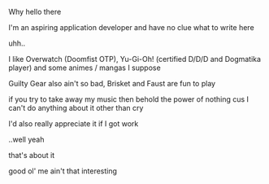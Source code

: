 Why hello there

I'm an aspiring application developer and have no clue what to write here

uhh..

I like Overwatch (Doomfist OTP), Yu-Gi-Oh! (certified D/D/D and Dogmatika player) and some animes / mangas I suppose

Guilty Gear also ain't so bad, Brisket and Faust are fun to play

if you try to take away my music then behold the power of nothing cus I can't do anything about it other than cry

I'd also really appreciate it if I got work

..well yeah 

that's about it

good ol' me ain't that interesting
